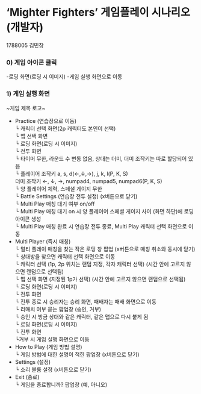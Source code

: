 # ‘Mighter Fighters’ 게임플레이 시나리오(개발자)

1788005 김민창

### 0) 게임 아이콘 클릭
-로딩 화면(로딩 시 이미지)
-게임 실행 화면으로 이동

### 1) 게임 실행 화면
~게임 제목 로고~
- Practice (연습장으로 이동)<br>
    └ 캐릭터 선택 화면(2p 캐릭터도 본인이 선택) <br>
        └ 맵 선택 화면<br>
        └ 로딩 화면(로딩 시 이미지)<br>
        └ 전투 화면<br>
        └ 타이머 무한, 라운드 수 변동 없음, 상대는 더미, 더미 조작키는 따로 할당되어 있음<br>
        └ 플레이어 조작키 a, s, d(←,↓,→), j, k, l(P, K, S)<br>
           더미 조작키 ←, ↓, →, numpad4, numpad5, numpad6(P, K, S)<br>
        └ 양 플레이어 체력, 스페셜 게이지 무한<br>
            └ Battle Settings (연습장 전투 설정) (x버튼으로 닫기)<br>
                └ Multi Play 매칭 대기 여부 on/off<br>
                └ Multi Play 매칭 대기 on 시 양 플레이어 스페셜 게이지 사이 (화면 하단)에 로딩 아이콘 생성<br>
                    └ Multi Play 매칭 완료 시 연습장 전투 종료, Multi Play 캐릭터 선택 화면으로 이동<br>
- Multi Player (즉시 매칭)<br>
    └ 멀티 플레이 매칭을 찾는 작은 로딩 창 팝업 (x버튼으로 매칭 취소와 동시에 닫기)<br>
    └ 상대방을 찾으면 캐릭터 선택 화면으로 이동<br>
        └ 캐릭터 선택 (1p, 2p 위치는 랜덤 지정, 각자 캐릭터 선택) (시간 안에 고르지 않으면 랜덤으로 선택됨)<br>
        └ 맵 선택 화면 (지정된 1p가 선택) (시간 안에 고르지 않으면 랜덤으로 선택됨)<br>
        └ 로딩 화면(로딩 시 이미지)<br>
        └ 전투 화면<br>
            └ 전투 종료 시 승리자는 승리 화면, 패배자는 패배 화면으로 이동<br>
            └ 리매치 여부 묻는 팝업창 (승인, 거부)<br>
                └ 승인 시 방금 상대와 같은 캐릭터, 같은 맵으로 다시 붙게 됨<br>
                    └ 로딩 화면(로딩 시 이미지)<br>
                    └ 전투 화면<br>
                └거부 시 게임 실행 화면으로 이동<br>
- How to Play (게임 방법 설명)<br>
 └ 게임 방법에 대한 설명이 적힌 팝업창 (x버튼으로 닫기)<br>
- Settings (설정)<br>
 └ 소리 볼륨 설정 (x버튼으로 닫기)<br>
- Exit (종료)<br>
 └ 게임을 종료합니까? 팝업창 (예, 아니오)<br>
<br>
<br>
